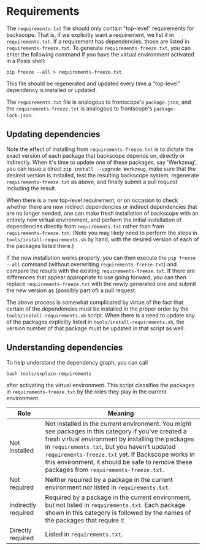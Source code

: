 # Requirements

The `requirements.txt` file should only contain "top-level" requirements
for backscope. That is, if we explicitly want a requirement, we list it
in `requirements.txt`. If a requirement has dependencies, those are
listed in `requirements-freeze.txt`. To generate
`requirements-freeze.txt`, you can enter the following command if you
have the virtual environment activated in a Posix shell:

```
pip freeze --all > requirements-freeze.txt
```

This file should be regenerated and updated every time a "top-level"
dependency is installed or updated.

The `requirements.txt` file is analogous to frontscope's `package.json`,
and the `requirements-freeze.txt` is analogous to frontscope's
`package-lock.json`.

## Updating dependencies

Note the effect of installing from `requirements-freeze.txt` is to dictate the
exact version of each package that backscope depends on, directly or indirectly.
When it's time to update one of these packages, say 'Werkzeug', you can issue
a direct `pip install --upgrade Werkzeug`, make sure that the desired version
is installed, test the resulting backscope system, regenerate
`requirements-freeze.txt` as above, and finally submit a pull request
including the result.

When there is a new top-level requirement, or on occasion to check whether
there are new indirect dependencies or indirect dependencies that are no longer
needed, one can make fresh installation of backscope with an entirely new
virtual environment, and perform the initial installation of dependencies
directly from `requirements.txt` rather than from `requirements-freeze.txt`.
(Note you may likely need to perform the steps in
`tools/install-requirements.sh` by hand, with the desired version of each
of the packages listed there.)

If the new installation works properly, you can then execute the
`pip freeze --all` command (without overwriting `requirements-freeze.txt`) and
compare the results with the existing `requirements-freeze.txt`. If there
are differences that appear appropriate to use going forward, you can then
replace `requirements-freeze.txt` with the newly generated one and submit
the new version as (possibly part of) a pull request.

The above process is somewhat complicated by virtue of the fact that certain of
the dependencies must be installed in the proper order by the
`tools/install-requirements.sh` script. When there is a need to update any
of the packages explicitly listed in `tools/install-requirements.sh`, the
version number of that package must be updated in that script as well.

## Understanding dependencies

To help understand the dependency graph, you can call
```
bash tools/explain-requirements
```
after activating the virtual environment. This script classifies the packages in `requirements-freeze.txt` by the roles they play in the current environment.

| Role | Meaning |
| --- | --- |
| Not installed | Not installed in the current environment. You might see packages in this category if you've created a fresh virtual environment by installing the packages in `requirements.txt`, but you haven't updated `requirements-freeze.txt` yet. If Backscope works in this environment, it should be safe to remove these packages from `requirements-freeze.txt`. |
| Not required | Neither required by a package in the current environment nor listed in `requirements.txt`. |
| Indirectly required | Required by a package in the current environment, but not listed in `requirements.txt`. Each package shown in this category is followed by the names of the packages that require it |
| Directly required | Listed in `requirements.txt`. |